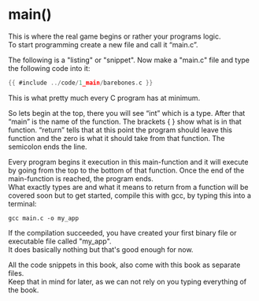 # main()

This is where the real game begins or rather your programs logic.  
To start programming create a new file and call it “main.c”.  
  
The following is a "listing" or "snippet". Now make a "main.c" file and type the
following code into it:  
```c
{{ #include ../code/1_main/barebones.c }}
```

This is what pretty much every C program has at minimum.  
  
So lets begin at the top, there you will see “int” which is a type. After that
“main” is the name of the function. The brackets { } show what is in that
function. “return” tells that at this point the program should leave this
function and the zero is what it should take from that function. The semicolon
ends the line.  
  
Every program begins it execution in this main-function and it will execute by
going from the top to the bottom of that function. Once the end of the
main-function is reached, the program ends.  
What exactly types are and what it means to return from a function will be
covered soon but to get started, compile this with gcc, by typing this into a
terminal:  
  
```
gcc main.c -o my_app
```
  
If the compilation succeeded, you have created your first binary file or
executable file called "my_app".  
It does basically nothing but that's good enough for now.  
  
All the code snippets in this book, also come with this book as separate
files.  
Keep that in mind for later, as we can not rely on you typing everything of the
book.  
